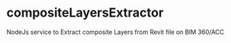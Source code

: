 # compositeLayersExtractor
NodeJs service to Extract composite Layers from Revit file on BIM 360/ACC
